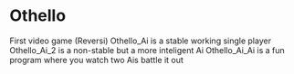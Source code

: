# Othello
First video game (Reversi)
Othello_Ai is a stable working single player
Othello_Ai_2 is a non-stable but a more inteligent Ai
Othello_Ai_Ai is a fun program where you watch two Ais battle it out
